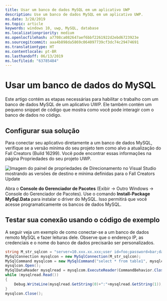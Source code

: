 ```yaml
---
title: Usar um banco de dados MySQL em um aplicativo UWP
description: Use um banco de dados MySQL em um aplicativo UWP.
ms.date: 3/28/2019
ms.topic: article
keywords: windows 10, uwp, MySQL, database
ms.localizationpriority: medium
ms.openlocfilehash: a7708ca082647aef6bbf2261922d2ebd6723923e
ms.sourcegitcommit: aaa4b898da5869c064097739cf3dc74c29474691
ms.translationtype: HT
ms.contentlocale: pt-BR
ms.lasthandoff: 06/13/2019
ms.locfileid: "63785484"
---
```

# <a name="use-a-mysql-database"></a>Usar um banco de dados do MySQL
Este artigo contém as etapas necessárias para habilitar o trabalho com um banco de dados MySQL de um aplicativo UWP. Ele também contém um pequeno snippet de código que mostra como você pode interagir com o banco de dados no código.

## <a name="set-up-your-solution"></a>Configurar sua solução

Para conectar seu aplicativo diretamente a um banco de dados MySQL, verifique se a versão mínima do seu projeto tem como alvo a atualização do Fall Creators (Build 16299).  Você pode encontrar essas informações na página Propriedades do seu projeto UWP.

![Imagem do painel de propriedades de Direcionamento no Visual Studio mostrando as versões de destino e mínima definidas para o Fall Creators Update](images/min-version-fall-creators.png)

Abra o **Console do Gerenciador de Pacotes** (Exibir -> Outro Windows -> Console do Gerenciador de Pacotes). Use o comando **Install-Package MySql.Data** para instalar o driver do MySQL. Isso permitirá que você acesse programaticamente os bancos de dados MySQL.

## <a name="test-your-connection-using-sample-code"></a>Testar sua conexão usando o código de exemplo
A seguir veja um exemplo de como conectar-se a um banco de dados remoto MySQL e fazer leituras dele. Observe que o endereço IP, as credenciais e o nome do banco de dados precisarão ser personalizados.

```csharp
string M_str_sqlcon = "server=10.xxx.xx.xxx;user id=foo;password=bar;database=baz";
MySqlConnection mysqlcon = new MySqlConnection(M_str_sqlcon);
MySqlCommand mysqlcom = new MySqlCommand("select * from table1", mysqlcon);
mysqlcon.Open();
MySqlDataReader mysqlread = mysqlcom.ExecuteReader(CommandBehavior.CloseConnection);
while (mysqlread.Read())
{
    Debug.WriteLine(mysqlread.GetString(0)+":"+mysqlread.GetString(1));
}
mysqlcon.Close();
```
